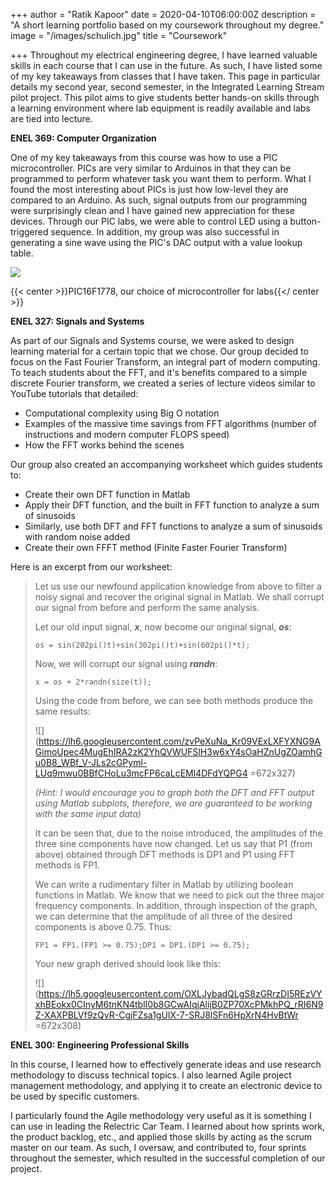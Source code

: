 +++
author = "Ratik Kapoor"
date = 2020-04-10T06:00:00Z
description = "A short learning portfolio based on my coursework throughout my degree."
image = "/images/schulich.jpg"
title = "Coursework"

+++
Throughout my electrical engineering degree, I have learned valuable skills in each course that I can use in the future. As such, I have listed some of my key takeaways from classes that I have taken. This page in particular details my second year, second semester, in the Integrated Learning Stream pilot project. This pilot aims to give students better hands-on skills through a learning environment where lab equipment is readily available and labs are tied into lecture.

**ENEL 369: Computer Organization**

One of my key takeaways from this course was how to use a PIC microcontroller. PICs are very similar to Arduinos in that they can be programmed to perform whatever task you want them to perform. What I found the most interesting about PICs is just how low-level they are compared to an Arduino. As such, signal outputs from our programming were surprisingly clean and I have gained new appreciation for these devices. Through our PIC labs, we were able to control LED using a button-triggered sequence. In addition, my group was also successful in generating a sine wave using the PIC's DAC output with a value lookup table.

![](https://ratik.me/images/picmicrocontroller.jpg)

{{< center >}}PIC16F1778, our choice of microcontroller for labs{{</ center >}}

**ENEL 327: Signals and Systems**

As part of our Signals and Systems course, we were asked to design learning material for a certain topic that we chose. Our group decided to focus on the Fast Fourier Transform, an integral part of modern computing. To teach students about the FFT, and it's benefits compared to a simple discrete Fourier transform, we created a series of lecture videos similar to YouTube tutorials that detailed:

* Computational complexity using Big O notation
* Examples of the massive time savings from FFT algorithms (number of instructions and modern computer FLOPS speed)
* How the FFT works behind the scenes

Our group also created an accompanying worksheet which guides students to:

* Create their own DFT function in Matlab
* Apply their DFT function, and the built in FFT function to analyze a sum of sinusoids
* Similarly, use both DFT and FFT functions to analyze a sum of sinusoids with random noise added
* Create their own FFFT method (Finite Faster Fourier Transform)

Here is an excerpt from our worksheet:

> Let us use our newfound application knowledge from above to filter a noisy signal and recover the original signal in Matlab. We shall corrupt our signal from before and perform the same analysis.
>
> Let our old input signal, **_x_**, now become our original signal, **_os_**:
>
>     os = sin(202pi()t)+sin(302pi()t)+sin(602pi()*t);
>
> Now, we will corrupt our signal using **_randn_**:
>
>     x = os + 2*randn(size(t));
>
> Using the code from before, we can see both methods produce the same results:
>
> ![](https://lh6.googleusercontent.com/zvPeXuNa_Kr09VExLXFYXNG9AGimoUpec4MugEhIRA2zK2YhQVWUFSlH3w6xY4sOaHZnUgZOamhGu0B8_WBf_V-JLs2cGPyml-LUq9mwu0BBfCHoLu3mcFP6caLcEMl4DFdYQPG4 =672x327)
>
> _(Hint: I would encourage you to graph both the DFT and FFT output using Matlab subplots, therefore, we are guaranteed to be working with the same input data)_
>
> It can be seen that, due to the noise introduced, the amplitudes of the three sine components have now changed. Let us say that P1 (from above) obtained through DFT methods is DP1 and P1 using FFT methods is FP1.
>
> We can write a rudimentary filter in Matlab by utilizing boolean functions in Matlab. We know that we need to pick out the three major frequency components. In addition, through inspection of the graph, we can determine that the amplitude of all three of the desired components is above 0.75. Thus:
>
>     FP1 = FP1.(FP1 >= 0.75);DP1 = DP1.(DP1 >= 0.75);
>
> Your new graph derived should look like this:
>
> ![](https://lh5.googleusercontent.com/OXLJybadQLgS8zGRrzDI5REzVYxhBEokx0CInyM6tnKN4tblI0b8GCwAIqjAlijB0ZP70XcPMkhPQ_rRI6N9Z-XAXPBLVf9zQvR-CgjFZsa1gUIX-7-SRJ8lSFn6HpXrN4HvBtWr =672x308)

**ENEL 300: Engineering Professional Skills**

In this course, I learned how to effectively generate ideas and use research methodology to discuss technical topics. I also learned Agile project management methodology, and applying it to create an electronic device to be used by specific customers.

I particularly found the Agile methodology very useful as it is something I can use in leading the Relectric Car Team. I learned about how sprints work, the product backlog, etc., and applied those skills by acting as the scrum master on our team. As such, I oversaw, and contributed to, four sprints throughout the semester, which resulted in the successful completion of our project.